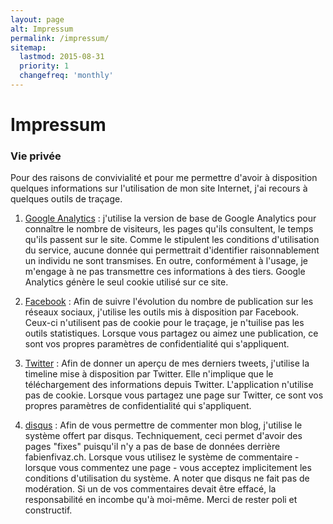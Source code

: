 ```yaml
---
layout: page
alt: Impressum
permalink: /impressum/
sitemap:
  lastmod: 2015-08-31
  priority: 1
  changefreq: 'monthly'
---
```


# Impressum

### Vie privée

Pour des raisons de convivialité et pour me permettre d'avoir à disposition quelques informations sur l'utilisation de mon site Internet, j'ai recours à quelques outils de traçage.

1. [Google Analytics](https://support.google.com/analytics/answer/6004245?hl=fr "Informations sur la confidentialité GA") : j'utilise la version de base de Google Analytics pour connaître 
le nombre de visiteurs, les pages qu'ils consultent, le temps qu'ils passent sur le site. Comme le stipulent les conditions d'utilisation du service, aucune donnée qui permettrait 
d'identifier raisonnablement un individu ne sont transmises. En outre, conformément à l'usage, je m'engage à ne pas transmettre ces informations à des tiers. 
Google Analytics génère le seul cookie utilisé sur ce site.

2. [Facebook](http://www.facebook.com/about/privacy/ "Paramètres de confidentialité Facebook") : Afin de suivre l'évolution du nombre de publication sur les réseaux sociaux, j'utilise les 
outils mis à disposition par Facebook. Ceux-ci n'utilisent pas de cookie pour le traçage, je n'tuilise pas les outils statistiques. Lorsque vous partagez ou aimez une publication, 
ce sont vos propres paramètres de confidentialité qui s'appliquent. 
 
3. [Twitter](https://twitter.com/privacy?lang=fr "Confidentialité selon Twitter") : Afin de donner un aperçu de mes derniers tweets, j'utilise la timeline mise à disposition par Twitter. Elle n'implique que le téléchargement des informations depuis Twitter. 
L'application n'utilise pas de cookie. Lorsque vous partagez une page sur Twitter, ce sont vos propres paramètres de confidentialité qui s'appliquent.
  
4. [disqus](https://help.disqus.com/customer/portal/articles/466259-privacy-policy "Paramètre de confidentialité disqus") : Afin de vous permettre de commenter mon blog, j'utilise le 
système offert par disqus. Techniquement, ceci permet d'avoir des pages "fixes" puisqu'il n'y a pas de base de données derrière fabienfivaz.ch. Lorsque vous utilisez le système de 
commentaire - lorsque vous commentez une page - vous acceptez implicitement les conditions d'utilisation du système. A noter que disqus ne fait pas de modération. Si un de vos 
commentaires devait être effacé, la responsabilité en incombe qu'à moi-même. Merci de rester poli et constructif.